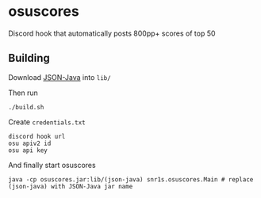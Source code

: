 # osuscores

Discord hook that automatically posts 800pp+ scores of top 50

## Building

Download [JSON-Java](https://github.com/stleary/JSON-java) into `lib/`

Then run

```
./build.sh
```

Create `credentials.txt`

```
discord hook url
osu apiv2 id
osu api key
```

And finally start osuscores

```
java -cp osuscores.jar:lib/(json-java) snr1s.osuscores.Main # replace (json-java) with JSON-Java jar name
```
